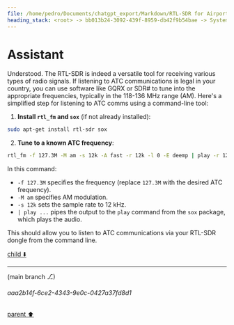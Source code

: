 ```yaml
---
file: /home/pedro/Documents/chatgpt_export/Markdown/RTL-SDR for Airport Broadcasts.md
heading_stack: <root> -> bb013b24-3092-439f-8959-db42f9b54bae -> System -> d927efc8-ebc0-4513-9b1a-c382f89937f7 -> System -> aaa2974b-2a43-49d9-bb4d-8d5ba31e6056 -> User -> 8ba95a48-504d-4c21-988a-9f2dd1bf1c3f -> Assistant -> Hardware and Software Requirements: -> Setup Steps: -> aaa24b05-31f8-42fc-84e2-4a44e22ebf99 -> User -> 88197d06-86d4-4db6-b492-c813068caaa4 -> Assistant -> aaa20814-5ced-4fc9-9680-5b11a506b7da -> User -> a9a2de9f-3ceb-40b6-8190-2fa426b79dd6 -> Assistant -> aaa2a2f7-5aab-4a76-a75a-92a33051d9a6 -> User -> 311e3bf3-a96c-411b-9bab-5d337b24791f -> Assistant -> aaa28afc-9c52-4f75-bf73-9a09d5e34a9f -> User -> 49fe7bdc-8859-4040-8f45-c175672e5dea -> Assistant -> aaa22535-afd3-4ecb-9ab1-0d4ae20251ca -> User -> 79a09bcf-02c5-4c57-8628-6175ed4b7c4e -> Assistant
---
```

# Assistant

Understood. The RTL-SDR is indeed a versatile tool for receiving various types of radio signals. If listening to ATC communications is legal in your country, you can use software like GQRX or SDR# to tune into the appropriate frequencies, typically in the 118-136 MHz range (AM). Here's a simplified step for listening to ATC comms using a command-line tool:

1. **Install `rtl_fm` and `sox`** (if not already installed):
```bash
sudo apt-get install rtl-sdr sox
```

2. **Tune to a known ATC frequency**:
```bash
rtl_fm -f 127.3M -M am -s 12k -A fast -r 12k -l 0 -E deemp | play -r 12k -t raw -e s -b 16 -c 1 -V1 -
```

In this command:
- `-f 127.3M` specifies the frequency (replace `127.3M` with the desired ATC frequency).
- `-M am` specifies AM modulation.
- `-s 12k` sets the sample rate to 12 kHz.
- `| play ...` pipes the output to the `play` command from the `sox` package, which plays the audio.

This should allow you to listen to ATC communications via your RTL-SDR dongle from the command line.

[child ⬇️](#aaa2b14f-6ce2-4343-9e0c-0427a37fd8d1)

---

(main branch ⎇)
###### aaa2b14f-6ce2-4343-9e0c-0427a37fd8d1
[parent ⬆️](#79a09bcf-02c5-4c57-8628-6175ed4b7c4e)
